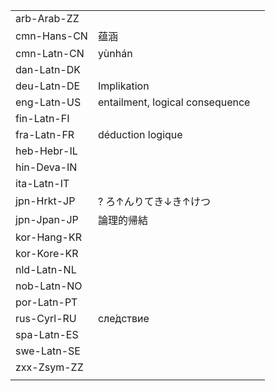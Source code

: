 | | | |
|-|-|-|
| arb-Arab-ZZ |  |  |
| cmn-Hans-CN | 蕴涵 |  |
| cmn-Latn-CN | yùnhán |  |
| dan-Latn-DK |  |  |
| deu-Latn-DE | Implikation |  |
| eng-Latn-US | entailment, logical consequence |  |
| fin-Latn-FI |  |  |
| fra-Latn-FR | déduction logique |  |
| heb-Hebr-IL |  |  |
| hin-Deva-IN |  |  |
| ita-Latn-IT |  |  |
| jpn-Hrkt-JP | ? ろ↑んりてき↓き↑けつ |  |
| jpn-Jpan-JP | 論理的帰結 |  |
| kor-Hang-KR |  |  |
| kor-Kore-KR |  |  |
| nld-Latn-NL |  |  |
| nob-Latn-NO |  |  |
| por-Latn-PT |  |  |
| rus-Cyrl-RU | сле́дствие |  |
| spa-Latn-ES |  |  |
| swe-Latn-SE |  |  |
| zxx-Zsym-ZZ |  |  |
|  |  |  |
